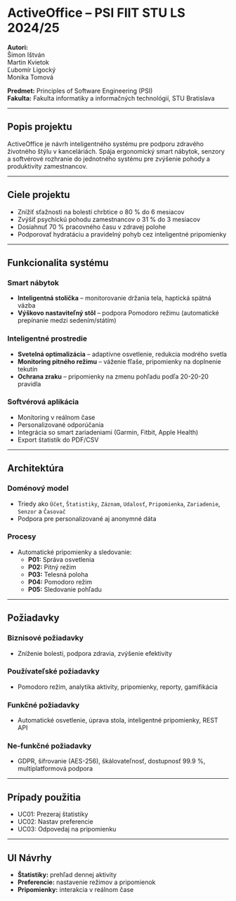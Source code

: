 # ActiveOffice – PSI FIIT STU LS 2024/25

**Autori:**  
Šimon Ištván  
Martin Kvietok  
Ľubomír Ligocký  
Monika Tomová  

**Predmet:** Principles of Software Engineering (PSI)  
**Fakulta:** Fakulta informatiky a informačných technológií, STU Bratislava  

---

## Popis projektu

ActiveOffice je návrh inteligentného systému pre podporu zdravého životného štýlu v kanceláriách. Spája ergonomický smart nábytok, senzory a softvérové rozhranie do jednotného systému pre zvýšenie pohody a produktivity zamestnancov. 

---

## Ciele projektu

- Znížiť sťažnosti na bolesti chrbtice o 80 % do 6 mesiacov  
- Zvýšiť psychickú pohodu zamestnancov o 31 % do 3 mesiacov  
- Dosiahnuť 70 % pracovného času v zdravej polohe  
- Podporovať hydratáciu a pravidelný pohyb cez inteligentné pripomienky

---

## Funkcionalita systému

### Smart nábytok
- **Inteligentná stolička** – monitorovanie držania tela, haptická spätná väzba
- **Výškovo nastaviteľný stôl** – podpora Pomodoro režimu (automatické prepínanie medzi sedením/státím)

### Inteligentné prostredie
- **Svetelná optimalizácia** – adaptívne osvetlenie, redukcia modrého svetla
- **Monitoring pitného režimu** – váženie fľaše, pripomienky na doplnenie tekutín
- **Ochrana zraku** – pripomienky na zmenu pohľadu podľa 20-20-20 pravidla

### Softvérová aplikácia
- Monitoring v reálnom čase
- Personalizované odporúčania
- Integrácia so smart zariadeniami (Garmin, Fitbit, Apple Health)
- Export štatistík do PDF/CSV

---

## Architektúra

### Doménový model
- Triedy ako `Účet`, `Štatistiky`, `Záznam`, `Udalosť`, `Pripomienka`, `Zariadenie`, `Senzor` a `Časovač`
- Podpora pre personalizované aj anonymné dáta

### Procesy
- Automatické pripomienky a sledovanie:
  - **P01:** Správa osvetlenia
  - **P02:** Pitný režim
  - **P03:** Telesná poloha
  - **P04:** Pomodoro režim
  - **P05:** Sledovanie pohľadu

---

## Požiadavky

### Biznisové požiadavky
- Zníženie bolesti, podpora zdravia, zvýšenie efektivity

### Používateľské požiadavky
- Pomodoro režim, analytika aktivity, pripomienky, reporty, gamifikácia

### Funkčné požiadavky
- Automatické osvetlenie, úprava stola, inteligentné pripomienky, REST API

### Ne-funkčné požiadavky
- GDPR, šifrovanie (AES-256), škálovateľnosť, dostupnosť 99.9 %, multiplatformová podpora

---

## Prípady použitia

- UC01: Prezeraj štatistiky  
- UC02: Nastav preferencie  
- UC03: Odpovedaj na pripomienku

---

## UI Návrhy

- **Štatistiky:** prehľad dennej aktivity  
- **Preferencie:** nastavenie režimov a pripomienok  
- **Pripomienky:** interakcia v reálnom čase  
